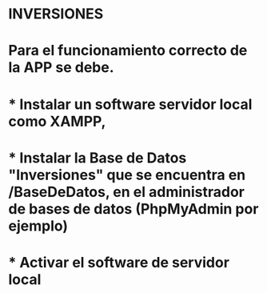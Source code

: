 # INVERSIONES
# Para el funcionamiento correcto de la APP se debe.
#    * Instalar un software servidor local como XAMPP,
#    * Instalar la Base de Datos "Inversiones" que se encuentra en /BaseDeDatos, en el administrador de bases de datos (PhpMyAdmin por ejemplo)
#    * Activar el software de servidor local
